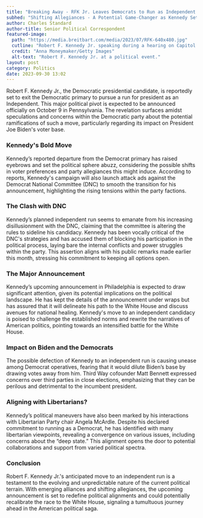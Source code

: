 ```yaml
---
title: "Breaking Away - RFK Jr. Leaves Democrats to Run as Independent!"
subhed: "Shifting Allegiances - A Potential Game-Changer as Kennedy Sets his Sights Beyond the Democratic Party, Planning a Major Revelation"
author: Charles Standard
author-title: Senior Political Correspondent
featured-image: 
  path: "https://media.breitbart.com/media/2023/07/RFK-640x480.jpg"
  cutline: "Robert F. Kennedy Jr. speaking during a hearing on Capitol Hill."
  credit: "Anna Moneymaker/Getty Images"
  alt-text: "Robert F. Kennedy Jr. at a political event."
layout: post
category: Politics
date: 2023-09-30 13:02
---
```


Robert F. Kennedy Jr., the Democratic presidential candidate, is reportedly set to exit the Democratic primary to pursue a run for president as an Independent. This major political pivot is expected to be announced officially on October 9 in Pennsylvania. The revelation surfaces amidst speculations and concerns within the Democratic party about the potential ramifications of such a move, particularly regarding its impact on President Joe Biden's voter base.

### Kennedy's Bold Move
Kennedy’s reported departure from the Democrat primary has raised eyebrows and set the political sphere abuzz, considering the possible shifts in voter preferences and party allegiances this might induce. According to reports, Kennedy's campaign will also launch attack ads against the Democrat National Committee (DNC) to smooth the transition for his announcement, highlighting the rising tensions within the party factions.

### The Clash with DNC
Kennedy’s planned independent run seems to emanate from his increasing disillusionment with the DNC, claiming that the committee is altering the rules to sideline his candidacy. Kennedy has been vocally critical of the DNC's strategies and has accused them of blocking his participation in the political process, laying bare the internal conflicts and power struggles within the party. This assertion aligns with his public remarks made earlier this month, stressing his commitment to keeping all options open.

### The Major Announcement
Kennedy’s upcoming announcement in Philadelphia is expected to draw significant attention, given its potential implications on the political landscape. He has kept the details of the announcement under wraps but has assured that it will delineate his path to the White House and discuss avenues for national healing. Kennedy's move to an independent candidacy is poised to challenge the established norms and rewrite the narratives of American politics, pointing towards an intensified battle for the White House.

### Impact on Biden and the Democrats
The possible defection of Kennedy to an independent run is causing unease among Democrat operatives, fearing that it would dilute Biden’s base by drawing votes away from him. Third Way cofounder Matt Bennett expressed concerns over third parties in close elections, emphasizing that they can be perilous and detrimental to the incumbent president.

### Aligning with Libertarians?
Kennedy’s political maneuvers have also been marked by his interactions with Libertarian Party chair Angela McArdle. Despite his declared commitment to running as a Democrat, he has identified with many libertarian viewpoints, revealing a convergence on various issues, including concerns about the “deep state.” This alignment opens the door to potential collaborations and support from varied political spectra.

### Conclusion
Robert F. Kennedy Jr.'s anticipated move to an independent run is a testament to the evolving and unpredictable nature of the current political terrain. With emerging alliances and shifting allegiances, the upcoming announcement is set to redefine political alignments and could potentially recalibrate the race to the White House, signaling a tumultuous journey ahead in the American political saga.

